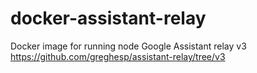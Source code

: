 # docker-assistant-relay
Docker image for running node Google Assistant relay v3
https://github.com/greghesp/assistant-relay/tree/v3
